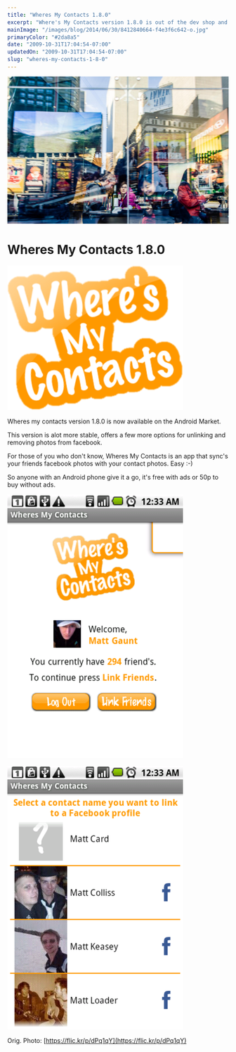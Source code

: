 ```yaml
---
title: "Wheres My Contacts 1.8.0"
excerpt: "Where's My Contacts version 1.8.0 is out of the dev shop and onto the Android Market stability and new features aboard."
mainImage: "/images/blog/2014/06/30/8412840664-f4e3f6c642-o.jpg"
primaryColor: "#2da8a5"
date: "2009-10-31T17:04:54-07:00"
updatedOn: "2009-10-31T17:04:54-07:00"
slug: "wheres-my-contacts-1-8-0"
---
```

![Key art for blog post "Wheres My Contacts 1.8.0 "](/images/blog/2014/06/30/8412840664-f4e3f6c642-o.jpg)

# Wheres My Contacts 1.8.0 

![Where's My Contacts Logo](/images/blog/2009/10/WheresMyContactLogo.png "400")

Wheres my contacts version 1.8.0 is now available on the Android Market.

This version is alot more stable, offers a few more options for unlinking and removing photos from facebook.

For those of you who don't know, Wheres My Contacts is an app that sync's your friends facebook photos with your contact photos. Easy :-)

So anyone with an Android phone give it a go, it's free with ads or 50p to buy without ads. 

![device 1](/images/blog/2009/10/device-1.png)

![device 2](/images/blog/2009/10/device-2.png)

Orig. Photo: [https://flic.kr/p/dPq1qY](https://flic.kr/p/dPq1qY)
